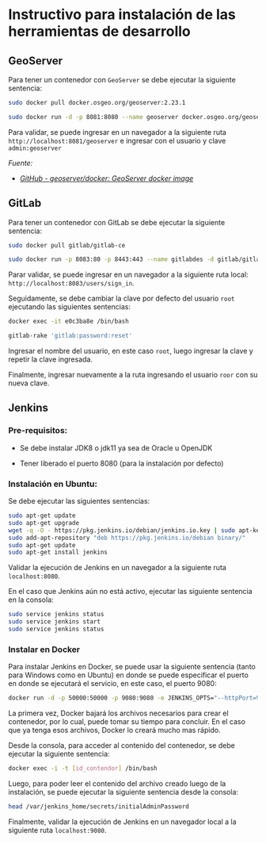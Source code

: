 # Instructivo para instalación de las herramientas de desarrollo

## GeoServer

Para tener un contenedor con `GeoServer` se debe ejecutar la siguiente sentencia:

```bash
sudo docker pull docker.osgeo.org/geoserver:2.23.1

sudo docker run -d -p 8081:8080 --name geoserver docker.osgeo.org/geoserver:2.23.1
```

Para validar, se puede ingresar en un navegador a la siguiente ruta `http://localhost:8081/geoserver` e ingresar con el usuario y clave `admin:geoserver`

*Fuente:*

* *[GitHub - geoserver/docker: GeoServer docker image](https://github.com/geoserver/docker)*

## GitLab

Para tener un contenedor con GitLab se debe ejecutar la siguiente sentencia:

```bash
sudo docker pull gitlab/gitlab-ce

sudo docker run -p 8083:80 -p 8443:443 --name gitlabdes -d gitlab/gitlab-ce:latest
```

Parar validar, se puede ingresar en un navegador a la siguiente ruta local: `http://localhost:8083/users/sign_in`.

Seguidamente, se debe cambiar la clave por defecto del usuario `root` ejecutando las siguientes sentencias:

```bash
docker exec -it e0c3ba8e /bin/bash

gitlab-rake 'gitlab:password:reset'
```

Ingresar el nombre del usuario, en este caso `root`, luego ingresar la clave y repetir la clave ingresada.

Finalmente, ingresar nuevamente a la ruta ingresando el usuario `roor` con su nueva clave.

## Jenkins

### Pre-requisitos:

- Se debe instalar JDK8 o jdk11 ya sea de Oracle u OpenJDK

- Tener liberado el puerto 8080 (para la instalación por defecto)

### Instalación en Ubuntu:

Se debe ejecutar las siguientes sentencias:

```bash
sudo apt-get update
sudo apt-get upgrade
wget -q -O - https://pkg.jenkins.io/debian/jenkins.io.key | sudo apt-key add -
sudo add-apt-repository "deb https://pkg.jenkins.io/debian binary/"
sudo apt-get update
sudo apt-get install jenkins
```

Validar la ejecución de Jenkins en un navegador a la siguiente ruta `localhost:8080`.

En el caso que Jenkins aún no está activo, ejecutar las siguiente sentencia en la consola:

```bash
sudo service jenkins status
sudo service jenkins start
sudo service jenkins status
```

### Instalar en Docker

Para instalar Jenkins en Docker, se puede usar la siguiente sentencia (tanto para Windows como en Ubuntu) en donde se puede especificar el puerto en donde se ejecutará el servicio, en este caso, el puerto 9080:

```bash
docker run -d -p 50000:50000 -p 9080:9080 -e JENKINS_OPTS="--httpPort=9080" --name jenkinsdocker jenkins/jenkins:lts
```

La primera vez, Docker bajará los archivos necesarios para crear el contenedor, por lo cual, puede tomar su tiempo para concluir. En el caso que ya tenga esos archivos, Docker lo creará mucho mas rápido.

Desde la consola, para acceder al contenido del contenedor, se debe ejecutar la siguiente sentencia:

```bash
docker exec -i -t [id_contendor] /bin/bash
```

Luego, para poder leer el contenido del archivo creado luego de la instalación, se puede ejecutar la siguiente sentencia desde la consola:

```bash
head /var/jenkins_home/secrets/initialAdminPassword
```

Finalmente, validar la ejecución de Jenkins en un navegador local a la siguiente ruta `localhost:9080`.
